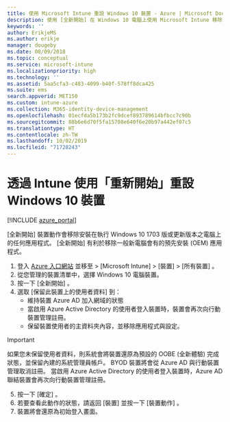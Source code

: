 ```yaml
---
title: 使用 Microsoft Intune 重設 Windows 10 裝置 - Azure | Microsoft Docs
description: 使用 [全新開始] 在 Windows 10 電腦上使用 Microsoft Intune 移除或解除安裝應用程式。
keywords: ''
author: ErikjeMS
ms.author: erikje
manager: dougeby
ms.date: 08/09/2018
ms.topic: conceptual
ms.service: microsoft-intune
ms.localizationpriority: high
ms.technology: ''
ms.assetid: 5aa5cfa3-c483-4099-b40f-578ff8dca425
ms.suite: ems
search.appverid: MET150
ms.custom: intune-azure
ms.collection: M365-identity-device-management
ms.openlocfilehash: 01ecfda5b173b2fc9dcef893789614bfbcc7c90b
ms.sourcegitcommit: 88b6e6d70f5fa15708e640f6e20b97a442ef07c5
ms.translationtype: HT
ms.contentlocale: zh-TW
ms.lasthandoff: 10/02/2019
ms.locfileid: "71728243"
---
```

# <a name="use-fresh-start-to-reset-windows-10-devices-with-intune"></a>透過 Intune 使用「重新開始」重設 Windows 10 裝置


[!INCLUDE [azure_portal](../includes/azure_portal.md)]

[全新開始]  裝置動作會移除安裝在執行 Windows 10 1703 版或更新版本之電腦上的任何應用程式。 [全新開始] 有利於移除一般新電腦會有的預先安裝 (OEM) 應用程式。 

1. 登入 [Azure 入口網站](https://portal.azure.com) 並移至 > [Microsoft Intune]   > [裝置]   > [所有裝置]  。
2. 從您管理的裝置清單中，選擇 Windows 10 電腦裝置。
3. 按一下 [全新開始]  。 
4. 選取 [保留此裝置上的使用者資料]  到：
   * 維持裝置 Azure AD 加入網域的狀態
   * 當啟用 Azure Active Directory 的使用者登入裝置時，裝置會再次向行動裝置管理註冊。
   * 保留裝置使用者的主資料夾內容，並移除應用程式與設定。

  > [!IMPORTANT]
 > 如果您未保留使用者資料，則系統會將裝置還原為預設的 OOBE (全新體驗) 完成狀態，並保留內建的系統管理員帳戶。
 > BYOD 裝置將會從 Azure AD 與行動裝置管理取消註冊。
 > 當啟用 Azure Active Directory 的使用者登入裝置時，Azure AD 聯結裝置會再次向行動裝置管理註冊。
 
5. 按一下 [確定]  。   
6. 若要查看此動作的狀態，請返回 [裝置]  並按一下 [裝置動作]  。  
7. 裝置將會還原為初始登入畫面。
